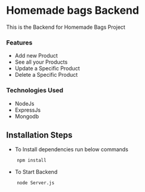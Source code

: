 # Homemade bags Backend

This is the Backend for Homemade Bags Project

### Features

- Add new Product
- See all your Products
- Update a Specific Product
- Delete a Specific Product

### Technologies Used

- NodeJs
- ExpressJs
- Mongodb

## Installation Steps

- To Install dependencies run below commands

```Bash
    npm install
```

- To Start Backend

```Bash
    node Server.js
```
